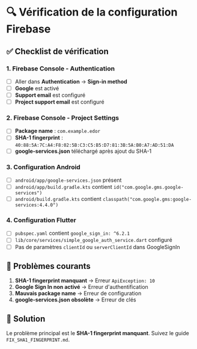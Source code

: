 # 🔍 Vérification de la configuration Firebase

## ✅ Checklist de vérification

### 1. Firebase Console - Authentication
- [ ] Aller dans **Authentication** → **Sign-in method**
- [ ] **Google** est activé
- [ ] **Support email** est configuré
- [ ] **Project support email** est configuré

### 2. Firebase Console - Project Settings
- [ ] **Package name** : `com.example.edor`
- [ ] **SHA-1 fingerprint** : `40:88:5A:7C:A4:F8:02:5B:C3:C5:B5:D7:81:3B:5A:B0:A7:AD:51:DA`
- [ ] **google-services.json** téléchargé après ajout du SHA-1

### 3. Configuration Android
- [ ] `android/app/google-services.json` présent
- [ ] `android/app/build.gradle.kts` contient `id("com.google.gms.google-services")`
- [ ] `android/build.gradle.kts` contient `classpath("com.google.gms:google-services:4.4.0")`

### 4. Configuration Flutter
- [ ] `pubspec.yaml` contient `google_sign_in: ^6.2.1`
- [ ] `lib/core/services/simple_google_auth_service.dart` configuré
- [ ] Pas de paramètres `clientId` ou `serverClientId` dans GoogleSignIn

## 🚨 Problèmes courants

1. **SHA-1 fingerprint manquant** → Erreur `ApiException: 10`
2. **Google Sign In non activé** → Erreur d'authentification
3. **Mauvais package name** → Erreur de configuration
4. **google-services.json obsolète** → Erreur de clés

## 🎯 Solution

Le problème principal est le **SHA-1 fingerprint manquant**. Suivez le guide `FIX_SHA1_FINGERPRINT.md`.


